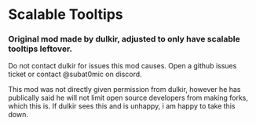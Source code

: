 # Scalable Tooltips

### Original mod made by dulkir, adjusted to only have scalable tooltips leftover.

Do not contact dulkir for issues this mod causes. Open a github issues ticket or contact @subat0mic on discord.

This mod was not directly given permission from dulkir, however he has publically said he will not limit open 
source developers from making forks, which this is. If dulkir sees this and is unhappy, i am happy to take this down.
